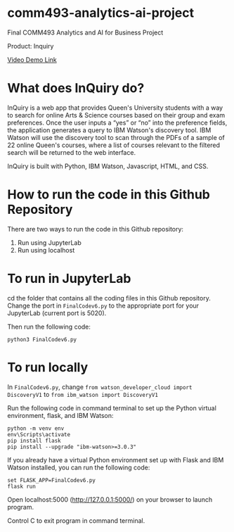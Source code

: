 # comm493-analytics-ai-project
Final COMM493 Analytics and AI for Business Project

Product: Inquiry

[Video Demo Link](https://youtu.be/aSixoxLwBRk)

# What does InQuiry do? 

InQuiry is a web app that provides Queen's University students with a way to search for online Arts & Science courses based on their group and exam preferences. Once the user inputs a “yes” or “no” into the preference fields, the application generates a query to IBM Watson's discovery tool. IBM Watson will use the discovery tool to scan through the PDFs of a sample of 22 online Queen's courses, where a list of courses relevant to the filtered search will be returned to the web interface.

InQuiry is built with Python, IBM Watson, Javascript, HTML, and CSS.

# How to run the code in this Github Repository

There are two ways to run the code in this Github repository:
1. Run using JupyterLab
2. Run using localhost

# To run in JupyterLab
cd the folder that contains all the coding files in this Github repository. 
Change the port in `FinalCodev6.py` to the appropriate port for your JupyterLab (current port is 5020).

Then run the following code:

```
python3 FinalCodev6.py

```

# To run locally

In `FinalCodev6.py`, change `from watson_developer_cloud import DiscoveryV1` to `from ibm_watson import DiscoveryV1`

Run the following code in command terminal to set up the Python virtual environment, flask, and IBM Watson:

```
python -m venv env
env\Scripts\activate
pip install flask
pip install --upgrade "ibm-watson>=3.0.3"
```

If you already have a virtual Python environment set up with Flask and IBM Watson installed, you can run the following code:

```
set FLASK_APP=FinalCodev6.py
flask run

```

Open localhost:5000 (http://127.0.0.1:5000/) on your browser to launch program.

Control C to exit program in command terminal.
